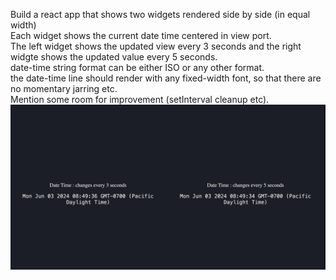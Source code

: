 
Build a react app that shows two widgets rendered side by side (in equal width)  
Each widget shows the current date time centered in view port.  
The left widget shows the updated view every 3 seconds and the right widgte shows the updated value every 5 seconds.  
date-time string format can be either ISO or any other format.  
the date-time line should render with any fixed-width font, so that there are no momentary jarring etc.  
Mention some room for improvement (setInterval cleanup etc).
![date time updating every n seconds](ScreenShot.png "date time updating with provided number of seconds")

